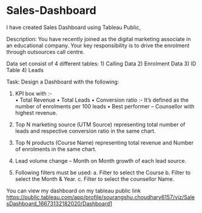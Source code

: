# Sales-Dashboard
I have created Sales Dashboard using Tableau Public,

Description: You have recently joined as the digital marketing associate in an educational company. Your key 
responsibility is to drive the enrolment through outsources call centre.  

Data set consist of 4 different tables: 1) Calling Data 2) Enrolment Data 3) ID Table 4) Leads  

Task: Design a Dashboard with the following: 
1) KPI box with :-  
• Total Revenue 
• Total Leads 
• Conversion ratio :- It’s defined as the number of enrolments per 100 leads 
• Best performer – Counsellor with highest revenue. 
 
2) Top N marketing source (UTM Source) representing total number of leads and respective conversion 
ratio in the same chart. 

3) Top N products (Course Name) representing total revenue and Number of enrolments in the same 
chart. 

4) Lead volume change – Month on Month growth of each lead source.
 
5) Following filters must be used:
a. Filter to select the Course 
b. Filter to select the Month & Year. 
c. Filter to select the counsellor Name. 

You can view my dashboard on my tableau public link
https://public.tableau.com/app/profile/sourangshu.choudhary6157/viz/SalesDashboard_16673132182020/Dashboard1
